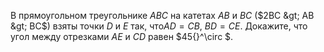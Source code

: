 В  прямоугольном  треугольнике $ABC$ на  катетах $AB$  и $BC$ ($2BC &gt; AB &gt; BC$) взяты точки $D$  и $E$ так, что$AD=CB$, $BD=CE$. Докажите, что угол между отрезками $AE$ и $CD$ равен $45{}^\circ $.